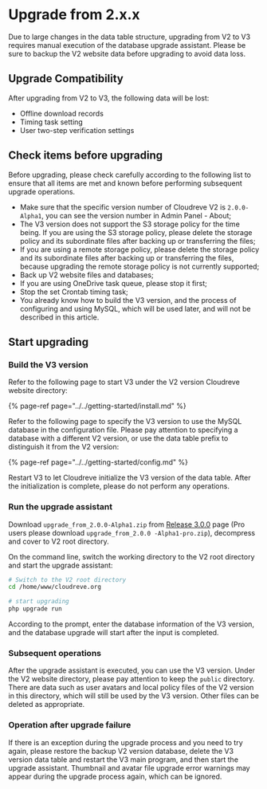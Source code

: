 # Upgrade from 2.x.x

Due to large changes in the data table structure, upgrading from V2 to V3 requires manual execution of the database upgrade assistant. Please be sure to backup the V2 website data before upgrading to avoid data loss.

## Upgrade Compatibility

After upgrading from V2 to V3, the following data will be lost:

* Offline download records
* Timing task setting
* User two-step verification settings

## Check items before upgrading

Before upgrading, please check carefully according to the following list to ensure that all items are met and known before performing subsequent upgrade operations.

* Make sure that the specific version number of Cloudreve V2 is `2.0.0-Alpha1`, you can see the version number in Admin Panel - About;
* The V3 version does not support the S3 storage policy for the time being. If you are using the S3 storage policy, please delete the storage policy and its subordinate files after backing up or transferring the files;
* If you are using a remote storage policy, please delete the storage policy and its subordinate files after backing up or transferring the files, because upgrading the remote storage policy is not currently supported;
* Back up V2 website files and databases;
* If you are using OneDrive task queue, please stop it first;
* Stop the set Crontab timing task;
* You already know how to build the V3 version, and the process of configuring and using MySQL, which will be used later, and will not be described in this article.

## Start upgrading

### Build the V3 version

Refer to the following page to start V3 under the V2 version Cloudreve website directory:

{% page-ref page="../../getting-started/install.md" %}

Refer to the following page to specify the V3 version to use the MySQL database in the configuration file. Please pay attention to specifying a database with a different V2 version, or use the data table prefix to distinguish it from the V2 version:

{% page-ref page="../../getting-started/config.md" %}

Restart V3 to let Cloudreve initialize the V3 version of the data table. After the initialization is complete, please do not perform any operations.

### Run the upgrade assistant

Download `upgrade_from_2.0.0-Alpha1.zip` from [Release 3.0.0](https://github.com/cloudreve/Cloudreve/releases/tag/3.0.0) page \(Pro users please download `upgrade_from_2.0.0 -Alpha1-pro.zip`\), decompress and cover to V2 root directory.

On the command line, switch the working directory to the V2 root directory and start the upgrade assistant:

```bash
# Switch to the V2 root directory
cd /home/www/cloudreve.org

# start upgrading
php upgrade run
```

According to the prompt, enter the database information of the V3 version, and the database upgrade will start after the input is completed.

### Subsequent operations

After the upgrade assistant is executed, you can use the V3 version. Under the V2 website directory, please pay attention to keep the `public` directory. There are data such as user avatars and local policy files of the V2 version in this directory, which will still be used by the V3 version. Other files can be deleted as appropriate.

### Operation after upgrade failure

If there is an exception during the upgrade process and you need to try again, please restore the backup V2 version database, delete the V3 version data table and restart the V3 main program, and then start the upgrade assistant. Thumbnail and avatar file upgrade error warnings may appear during the upgrade process again, which can be ignored.
